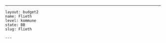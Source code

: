 ---
    layout: budget2
    name: Flieth
    level: kommune
    state: BB
    slug: Flieth

    ---


    